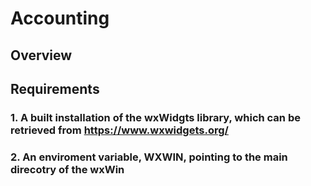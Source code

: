 # Accounting

## Overview


## Requirements
### 1. A built installation of the wxWidgts library, which can be retrieved from https://www.wxwidgets.org/
### 2. An enviroment variable, WXWIN, pointing to the main direcotry of the wxWin 
